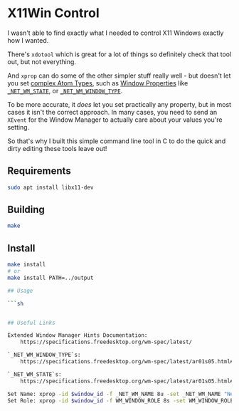 # X11Win Control

I wasn't able to find exactly what I needed to control X11 Windows exactly how I wanted.

There's `xdotool` which is great for a lot of things so definitely check that tool out, but not everything.

And `xprop` can do some of the other simpler stuff really well - but doesn't let you set [complex Atom Types](https://github.com/tmathmeyer/xprop/blob/master/xprop.c#L1749-L1755), such as [Window Properties](https://specifications.freedesktop.org/wm-spec/wm-spec-latest.html#idm46485863921328) like [`_NET_WM_STATE`](https://specifications.freedesktop.org/wm-spec/wm-spec-latest.html#idm46485863892896), or [`_NET_WM_WINDOW_TYPE`](https://specifications.freedesktop.org/wm-spec/wm-spec-latest.html#idm46485863906176).

To be more accurate, it *does* let you set practically any property, but in most cases it isn't the correct approach. In many cases, you need to send an `XEvent` for the Window Manager to actually care about your values you're setting.

So that's why I built this simple command line tool in C to do the quick and dirty editing these tools leave out!

## Requirements

```sh
sudo apt install libx11-dev
```

## Building

```sh
make
```

## Install

```sh
make install
# or
make install PATH=../output

## Usage

```sh


## Useful Links

Extended Window Manager Hints Documentation:
    https://specifications.freedesktop.org/wm-spec/latest/

`_NET_WM_WINDOW_TYPE`s:
    https://specifications.freedesktop.org/wm-spec/latest/ar01s05.html#idm44882398096864

`_NET_WM_STATE`s:
    https://specifications.freedesktop.org/wm-spec/latest/ar01s05.html#idm44882398084176

Set Name: xprop -id $window_id -f _NET_WM_NAME 8u -set _NET_WM_NAME "New Title is Set"
Set Role: xprop -id $window_id -f WM_WINDOW_ROLE 8s -set WM_WINDOW_ROLE "SomeRole"